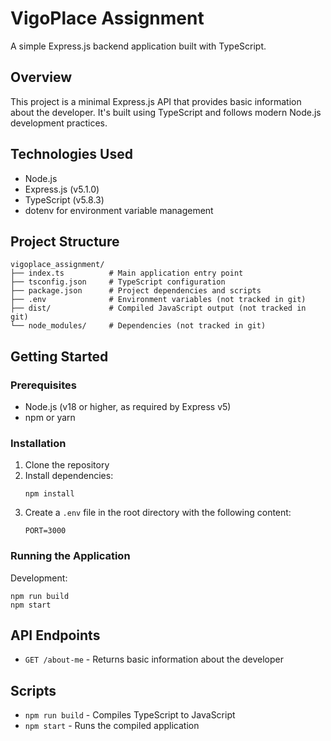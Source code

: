 # VigoPlace Assignment

A simple Express.js backend application built with TypeScript.

## Overview

This project is a minimal Express.js API that provides basic information about the developer. It's built using TypeScript and follows modern Node.js development practices.

## Technologies Used

- Node.js
- Express.js (v5.1.0)
- TypeScript (v5.8.3)
- dotenv for environment variable management

## Project Structure

```
vigoplace_assignment/
├── index.ts          # Main application entry point
├── tsconfig.json     # TypeScript configuration
├── package.json      # Project dependencies and scripts
├── .env              # Environment variables (not tracked in git)
├── dist/             # Compiled JavaScript output (not tracked in git)
└── node_modules/     # Dependencies (not tracked in git)
```

## Getting Started

### Prerequisites

- Node.js (v18 or higher, as required by Express v5)
- npm or yarn

### Installation

1. Clone the repository
2. Install dependencies:
   ```
   npm install
   ```
3. Create a `.env` file in the root directory with the following content:
   ```
   PORT=3000
   ```

### Running the Application

Development:
```
npm run build
npm start
```

## API Endpoints

- `GET /about-me` - Returns basic information about the developer

## Scripts

- `npm run build` - Compiles TypeScript to JavaScript
- `npm start` - Runs the compiled application